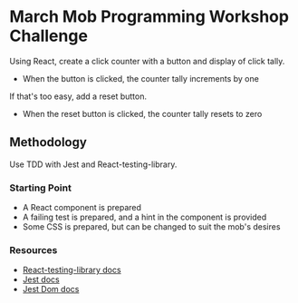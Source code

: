 # March Mob Programming Workshop Challenge

Using React, create a click counter with a button and display of click tally.

- When the button is clicked, the counter tally increments by one

If that's too easy, add a reset button.

- When the reset button is clicked, the counter tally resets to zero

## Methodology
Use TDD with Jest and React-testing-library.

### Starting Point
- A React component is prepared
- A failing test is prepared, and a hint in the component is provided
- Some CSS is prepared, but can be changed to suit the mob's desires

### Resources

- [React-testing-library docs](https://testing-library.com/docs/dom-testing-library/api-queries)
- [Jest docs](https://jestjs.io/docs/en/expect)
- [Jest Dom docs](https://github.com/testing-library/jest-dom#custom-matchers)